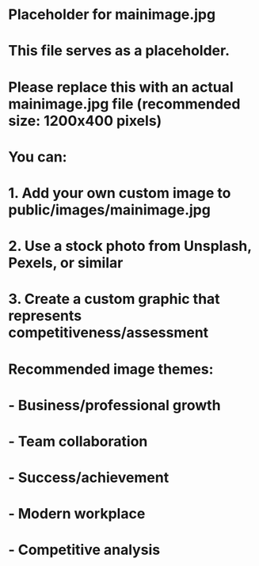 # Placeholder for mainimage.jpg
# 
# This file serves as a placeholder. 
# Please replace this with an actual mainimage.jpg file (recommended size: 1200x400 pixels)
# 
# You can:
# 1. Add your own custom image to public/images/mainimage.jpg
# 2. Use a stock photo from Unsplash, Pexels, or similar
# 3. Create a custom graphic that represents competitiveness/assessment
#
# Recommended image themes:
# - Business/professional growth
# - Team collaboration
# - Success/achievement
# - Modern workplace
# - Competitive analysis
